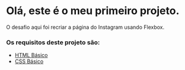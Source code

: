 # Olá, este é o meu primeiro projeto.

O desafio aqui foi recriar a página do Instagram usando Flexbox.

### Os requisitos deste projeto são:

- [HTML Básico](https://www.w3schools.com/html/)
- [CSS Básico](https://developer.mozilla.org/pt-BR/docs/Web/CSS)